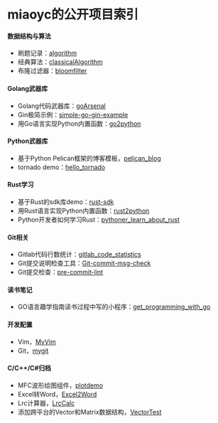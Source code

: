# miaoyc的公开项目索引

#### 数据结构与算法
- 刷题记录：[algorithm](https://github.com/miaoyc666/algorithm) 
- 经典算法：[classicalAlgorithm](https://github.com/miaoyc666/classicalAlgorithm)
- 布隆过滤器：[bloomfilter](https://github.com/miaoyc666/bloomfilter)

#### Golang武器库
- Golang代码武器库：[goArsenal](https://github.com/miaoyc666/goArsenal)
- Gin极简示例：[simple-go-gin-example](https://github.com/miaoyc666/simple-go-gin-example)
- 用Go语言实现Python内置函数：[go2python](https://github.com/miaoyc666/go2python)

#### Python武器库
- 基于Python Pelican框架的博客模板，[pelican_blog](https://github.com/miaoyc666/pelican_blog)
- tornado demo：[hello_tornado](https://github.com/miaoyc666/hello_tornado)

#### Rust学习
- 基于Rust的sdk库demo：[rust-sdk](https://github.com/miaoyc666/rust-sdk)
- 用Rust语言实现Python内置函数：[rust2python](https://github.com/miaoyc666/rust2python)
- Python开发者如何学习Rust：[pythoner_learn_about_rust](https://github.com/miaoyc666/pythoner_learn_about_rust)

#### Git相关
- Gitlab代码行数统计：[gitlab_code_statistics](https://github.com/miaoyc666/gitlab_code_statistics)
- Git提交说明检查工具：[Git-commit-msg-check](https://github.com/miaoyc666/git-commit-msg-check)
- Git提交检查：[pre-commit-lint](https://github.com/miaoyc666/pre-commit-lint)

#### 读书笔记
- GO语言趣学指南读书过程中写的小程序：[get_programming_with_go](https://github.com/miaoyc666/get_programming_with_go)

#### 开发配置
- Vim，[MyVim](https://github.com/miaoyc666/MyVim)
- Git，[mygit](https://github.com/miaoyc666/mygit)

#### C/C++/C#归档
- MFC波形绘图组件，[plotdemo](https://github.com/miaoyc666/plotdemo)
- Excel转Word，[Excel2Word](https://github.com/miaoyc666/Excel2Word)
- Lrc计算器，[LrcCalc](https://github.com/miaoyc666/LrcCalc)
- 添加跨平台的Vector和Matrix数据结构，[VectorTest](https://github.com/miaoyc666/VectorTest/tree/master/VectorTest)
